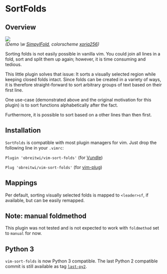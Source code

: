 # SortFolds

## Overview

![](https://raw.github.com/obreitwi/vim-sort-folds/master/doc/demo.gif)  
_(Demo \w [SimpylFold](https://github.com/tmhedberg/SimpylFold),
colorscheme [xoria256](https://github.com/vim-scripts/xoria256.vim))_

Sorting folds is not easily possible in vanilla vim. You could join all lines
in a fold, sort and split them up again; however, it is time consuming and
tedious.

This little plugin solves that issue: It sorts a visually selected region while
keeping closed folds intact. Since folds can be created in a variety of ways,
it is therefore straight-forward to sort arbitrary groups of text based on
their first line.

One use-case (demonstrated above and the original motivation for this plugin)
is to sort functions alphabetically after the fact.

Furthermore, it is possible to sort based on a other lines than then first.


## Installation

`SortFolds` is compatible with most plugin managers for vim.
Just drop the following line in your `.vimrc`:

`Plugin 'obreitwi/vim-sort-folds'`
(for [Vundle](https://github.com/VundleVim/Vundle.vim))

`Plug 'obreitwi/vim-sort-folds'`
(for [vim-plug](https://github.com/junegunn/vim-plug))


## Mappings

Per default, sorting visually selected folds is mapped to `<leader>sf`, if
available, but can be easily remapped.


## Note: manual foldmethod

This plugin was not tested and is not expected to work with `foldmethod` set to
`manual` for now.


## Python 3

`vim-sort-folds` is now Python 3 compatible. The last Python 2 compatible
commit is still available as tag
[`last-py2`](https://github.com/obreitwi/vim-sort-folds/releases/tag/last-py2).
